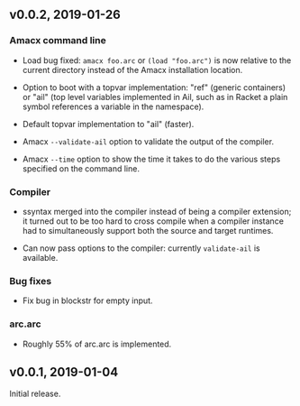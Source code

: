 ## v0.0.2, 2019-01-26

### Amacx command line

* Load bug fixed: `amacx foo.arc` or `(load "foo.arc")` is now
  relative to the current directory instead of the Amacx installation
  location.

* Option to boot with a topvar implementation: "ref" (generic
  containers) or "ail" (top level variables implemented in Ail, such
  as in Racket a plain symbol references a variable in the namespace).

* Default topvar implementation to "ail" (faster).

* Amacx `--validate-ail` option to validate the output of the
  compiler.

* Amacx `--time` option to show the time it takes to do the various
  steps specified on the command line.


### Compiler

* ssyntax merged into the compiler instead of being a compiler
  extension; it turned out to be too hard to cross compile when a
  compiler instance had to simultaneously support both the source and
  target runtimes.

* Can now pass options to the compiler: currently `validate-ail` is
  available.


### Bug fixes

* Fix bug in blockstr for empty input.


### arc.arc

* Roughly 55% of arc.arc is implemented.


## v0.0.1, 2019-01-04

Initial release.
